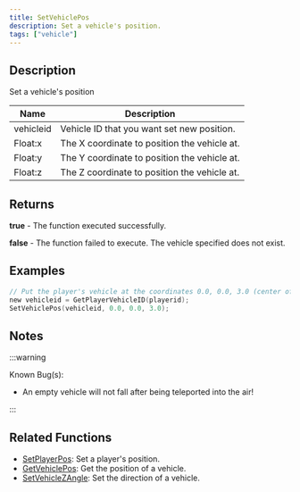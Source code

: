```yaml
---
title: SetVehiclePos
description: Set a vehicle's position.
tags: ["vehicle"]
---
```


## Description

Set a vehicle's position

| Name      | Description                                  |
| --------- | -------------------------------------------- |
| vehicleid | Vehicle ID that you want set new position.   |
| Float:x   | The X coordinate to position the vehicle at. |
| Float:y   | The Y coordinate to position the vehicle at. |
| Float:z   | The Z coordinate to position the vehicle at. |

## Returns

**true** - The function executed successfully.

**false** - The function failed to execute. The vehicle specified does not exist.

## Examples

```c
// Put the player's vehicle at the coordinates 0.0, 0.0, 3.0 (center of SA)
new vehicleid = GetPlayerVehicleID(playerid);
SetVehiclePos(vehicleid, 0.0, 0.0, 3.0);
```

## Notes

:::warning

Known Bug(s):

- An empty vehicle will not fall after being teleported into the air!

:::

## Related Functions

- [SetPlayerPos](SetPlayerPos): Set a player's position.
- [GetVehiclePos](GetVehiclePos): Get the position of a vehicle.
- [SetVehicleZAngle](SetVehicleZAngle): Set the direction of a vehicle.
